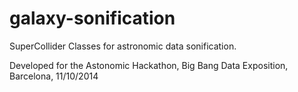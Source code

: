 galaxy-sonification
===================

SuperCollider Classes for astronomic data sonification.

Developed for the Astonomic Hackathon, Big Bang Data Exposition, Barcelona, 11/10/2014
